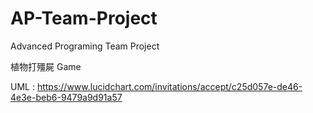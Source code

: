 # AP-Team-Project
Advanced Programing Team Project

植物打殭屍 Game

UML : https://www.lucidchart.com/invitations/accept/c25d057e-de46-4e3e-beb6-9479a9d91a57
